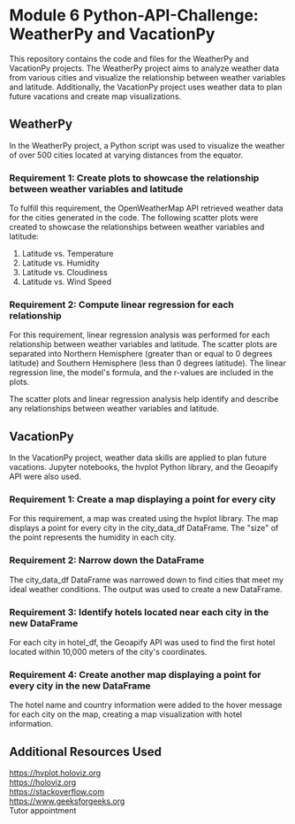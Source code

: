 # Module 6 Python-API-Challenge: WeatherPy and VacationPy 
This repository contains the code and files for the WeatherPy and VacationPy projects. The WeatherPy project aims to analyze weather data from various cities and visualize the relationship between weather variables and latitude. Additionally, the VacationPy project uses weather data to plan future vacations and create map visualizations.

## WeatherPy

In the WeatherPy project, a Python script was used to visualize the weather of over 500 cities located at varying distances from the equator. 

### Requirement 1: Create plots to showcase the relationship between weather variables and latitude
To fulfill this requirement, the OpenWeatherMap API retrieved weather data for the cities generated in the code. The following scatter plots were created to showcase the relationships between weather variables and latitude:

1. Latitude vs. Temperature
2. Latitude vs. Humidity
3. Latitude vs. Cloudiness
4. Latitude vs. Wind Speed

### Requirement 2: Compute linear regression for each relationship
For this requirement, linear regression analysis was performed for each relationship between weather variables and latitude. The scatter plots are separated into Northern Hemisphere (greater than or equal to 0 degrees latitude) and Southern Hemisphere (less than 0 degrees latitude). The linear regression line, the model's formula, and the r-values are included in the plots.

The scatter plots and linear regression analysis help identify and describe any relationships between weather variables and latitude.

## VacationPy

In the VacationPy project, weather data skills are applied to plan future vacations. Jupyter notebooks, the hvplot Python library, and the Geoapify API were also used.

### Requirement 1: Create a map displaying a point for every city 
For this requirement, a map was created using the hvplot library. The map displays a point for every city in the city_data_df DataFrame. The "size" of the point represents the humidity in each city.

### Requirement 2: Narrow down the DataFrame 
The city_data_df DataFrame was narrowed down to find cities that meet my ideal weather conditions. The output was used to create a new DataFrame.

### Requirement 3: Identify hotels located near each city in the new DataFrame
For each city in hotel_df, the Geoapify API was used to find the first hotel located within 10,000 meters of the city's coordinates.

### Requirement 4: Create another map displaying a point for every city in the new DataFrame
The hotel name and country information were added to the hover message for each city on the map, creating a map visualization with hotel information.


## Additional Resources Used
https://hvplot.holoviz.org<br />
https://holoviz.org<br />
https://stackoverflow.com<br />
https://www.geeksforgeeks.org<br />
Tutor appointment
